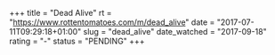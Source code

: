 +++
title = "Dead Alive"
rt = "https://www.rottentomatoes.com/m/dead_alive"
date = "2017-07-11T09:29:18+01:00"
slug = "dead_alive"
date_watched = "2017-09-18"
rating = "-"
status = "PENDING"
+++